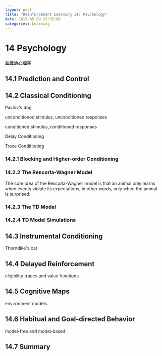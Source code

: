 ```yaml
---
layout: post
title: "Reinforcement Learning 14: Psychology"
date: 2019-05-09 23:35:00
categories: Learning
---
```


# 14 Psychology

[超普通心理学](https://spiketren.gitbooks.io/psy101/content/)

## 14.1 Prediction and Control

## 14.2 Classical Conditioning

Pavlov's dog

unconditioned stimulus, unconditioned responses

conditioned stimulus, conditioned responses

Delay Conditioning

Trace Conditioning

### 14.2.1 Blocking and Higher-order Conditioning

### 14.2.2 The Rescorla-Wagner Model

The core idea of the Rescorla-Wagner model is that an animal only learns when events violate its expectations, in other words, only when the animal is surprised.

### 14.2.3 The TD Model

### 14.2.4 TD Model Simulations

## 14.3 Instrumental Conditioning

Thorndike's cat

## 14.4 Delayed Reinforcement

eligibility traces and value functions

## 14.5 Cognitive Maps

environment models

## 14.6 Habitual and Goal-directed Behavior

model-free and model-based

## 14.7 Summary

